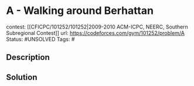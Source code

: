 # A - Walking around Berhattan

contest: [[CFICPC/101252/101252|2009-2010 ACM-ICPC, NEERC, Southern Subregional Contest]]
url: https://codeforces.com/gym/101252/problem/A
Status: #UNSOLVED
Tags: #

## Description

## Solution

